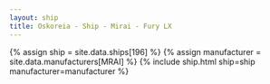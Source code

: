 ```yaml
---
layout: ship
title: Oskoreia - Ship - Mirai - Fury LX
---
```

{% assign ship = site.data.ships[196] %}
{% assign manufacturer = site.data.manufacturers[MRAI] %}
{% include ship.html ship=ship manufacturer=manufacturer %}
